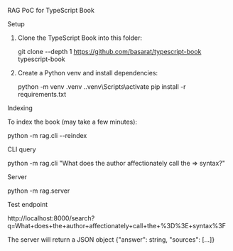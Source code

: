 RAG PoC for TypeScript Book

Setup

1. Clone the TypeScript Book into this folder:

   git clone --depth 1 https://github.com/basarat/typescript-book typescript-book

2. Create a Python venv and install dependencies:

   python -m venv .venv
   .\.venv\Scripts\activate
   pip install -r requirements.txt

Indexing

To index the book (may take a few minutes):

   python -m rag.cli --reindex

CLI query

   python -m rag.cli "What does the author affectionately call the => syntax?"

Server

   python -m rag.server

Test endpoint

   http://localhost:8000/search?q=What+does+the+author+affectionately+call+the+%3D%3E+syntax%3F

The server will return a JSON object {"answer": string, "sources": [...]}
